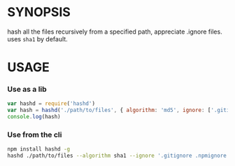 # SYNOPSIS
hash all the files recursively from a specified path, appreciate .ignore files. uses `sha1` by default.

# USAGE

### Use as a lib
```js
var hashd = require('hashd')
var hash = hashd('./path/to/files', { algorithm: 'md5', ignore: ['.gitignore', '.npmignore'] })
console.log(hash)
```

### Use from the cli
```bash
npm install hashd -g
hashd ./path/to/files --algorithm sha1 --ignore '.gitignore .npmignore'
```
